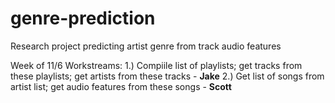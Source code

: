 # genre-prediction
Research project predicting artist genre from track audio features

Week of 11/6 Workstreams:
1.) Compiile list of playlists; get tracks from these playlists; get artists from these tracks - **Jake**
2.) Get list of songs from artist list; get audio features from these songs - **Scott**
